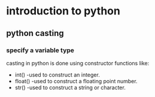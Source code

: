# introduction to python
## python casting
### specify a variable type
casting in python is done using constructor functions like:
* int() -used to construct an integer.
* float() -used to construct a floating point number.
* str() -used to construct a string or character.
